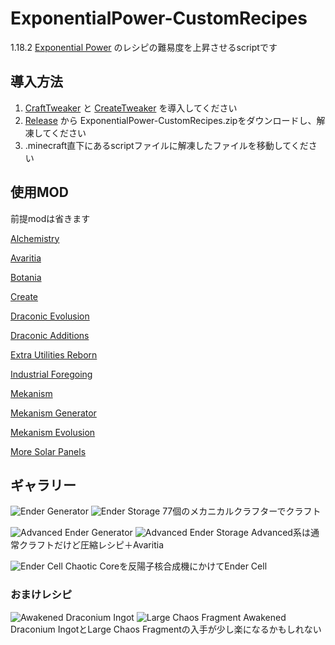 # ExponentialPower-CustomRecipes
1.18.2 [Exponential Power](https://www.curseforge.com/minecraft/mc-mods/exponential-power) のレシピの難易度を上昇させるscriptです
## 導入方法
1. [CraftTweaker](https://www.curseforge.com/minecraft/mc-mods/crafttweaker) と [CreateTweaker](https://www.curseforge.com/minecraft/mc-mods/createtweaker) を導入してください
2. [Release](https://github.com/yukkukomei/ExponentialPower-CustomRecipes/releases) から ExponentialPower-CustomRecipes.zipをダウンロードし、解凍してください
3. .minecraft直下にあるscriptファイルに解凍したファイルを移動してください
## 使用MOD
前提modは省きます

[Alchemistry](https://www.curseforge.com/minecraft/mc-mods/alchemistry)

[Avaritia](https://www.curseforge.com/minecraft/mc-mods/avaritia-1-10)

[Botania](https://www.curseforge.com/minecraft/mc-mods/botania)

[Create](https://www.curseforge.com/minecraft/mc-mods/create)

[Draconic Evolusion](https://www.curseforge.com/minecraft/mc-mods/draconic-evolution)

[Draconic Additions](https://www.curseforge.com/minecraft/mc-mods/draconicadditions)

[Extra Utilities Reborn](https://www.curseforge.com/minecraft/mc-mods/extra-utilities-reborn)

[Industrial Foregoing](https://www.curseforge.com/minecraft/mc-mods/industrial-foregoing)

[Mekanism](https://www.curseforge.com/minecraft/mc-mods/mekanism)

[Mekanism Generator](https://www.curseforge.com/minecraft/mc-mods/mekanism-generators)

[Mekanism Evolusion](https://www.curseforge.com/minecraft/mc-mods/mekanism-evolution)

[More Solar Panels](https://www.curseforge.com/minecraft/mc-mods/mekanism-moresolarpanels)

## ギャラリー
![Ender Generator](https://github.com/yukkukomei/ExponentialPower-CustomRecipes/assets/116338499/6db944e2-28c8-49f5-841d-c8281ac8f6bd)
![Ender Storage](https://github.com/yukkukomei/ExponentialPower-CustomRecipes/assets/116338499/65d5421e-f76c-4067-9ee3-1608756b2ecf)
77個のメカニカルクラフターでクラフト

![Advanced Ender Generator](https://github.com/yukkukomei/ExponentialPower-CustomRecipes/assets/116338499/17d46249-443e-4735-a2af-1e8dcb482c87)
![Advanced Ender Storage](https://github.com/yukkukomei/ExponentialPower-CustomRecipes/assets/116338499/f54d6c21-1104-4120-94b5-1103bb84c870)
Advanced系は通常クラフトだけど圧縮レシピ＋Avaritia

![Ender Cell](https://github.com/yukkukomei/ExponentialPower-CustomRecipes/assets/116338499/c6896e3d-d1c5-442f-960e-38d59ea96e31)
Chaotic Coreを反陽子核合成機にかけてEnder Cell

### おまけレシピ
![Awakened Draconium Ingot](https://github.com/yukkukomei/ExponentialPower-CustomRecipes/assets/116338499/48ef2053-477f-4c6f-bfa4-7ee7759bb5b2)
![Large Chaos Fragment](https://github.com/yukkukomei/ExponentialPower-CustomRecipes/assets/116338499/55d7593c-a8b6-4c86-996c-686d242d9aeb)
Awakened Draconium IngotとLarge Chaos Fragmentの入手が少し楽になるかもしれない
